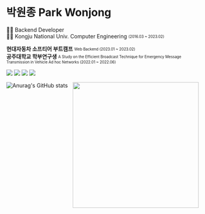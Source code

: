 # 박원종 Park Wonjong
👩‍💻 Backend Developer  
👩‍🎓 Kongju National Univ. Computer Engineering  <sub><sup>(2016.03 ~ 2023.02)</sup></sub> 

**현대자동차 소프티어 부트캠프** <sub><sup> Web Backend (2023.01 ~ 2023.02)</sup></sub>  
**공주대학교 학부연구생** <sub><sup>A Study on the Efficient Broadcast Technique for Emergency Message Transmission in Vehicle Ad hoc Networks (2022.01 ~ 2022.06)</sup></sub>  

<img src="https://img.shields.io/badge/JAVA-007396?style=for-the-badge&logo=java&logoColor=white"/></a>
<img src="https://img.shields.io/badge/Spring-6DB33F?style=for-the-badge&logo=Spring&logoColor=white">
<img src="https://img.shields.io/badge/mysql-4479A1?style=for-the-badge&logo=mysql&logoColor=white">
<img src="https://img.shields.io/badge/aws-232F3E?style=for-the-badge&logo=aws&logoColor=white"><br>

![Anurag's GitHub stats](https://github-readme-stats.vercel.app/api?username=ajongs&show_icons=true&theme=radical)
<img width='330px' align='right' src="http://mazassumnida.wtf/api/v2/generate_badge?boj=ajongs">
<!--
<img src="https://img.shields.io/badge/JAVA-007396?style=flat-square&logo=java&logoColor=white"/></a>
<img src="https://img.shields.io/badge/aws-232F3E?style=for-the-badge&logo=aws&logoColor=white">
**ajongs/ajongs** is a ✨ _special_ ✨ repository because its `README.md` (this file) appears on your GitHub profile.

Here are some ideas to get you started:

- 🔭 I’m currently working on ...
- 🌱 I’m currently learning ...
- 👯 I’m looking to collaborate on ...
- 🤔 I’m looking for help with ...
- 💬 Ask me about ...
- 📫 How to reach me: ...
- 😄 Pronouns: ...
- ⚡ Fun fact: ...
-->
